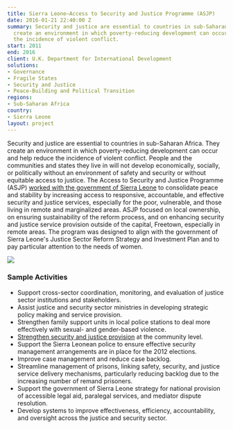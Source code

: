 ```yaml
---
title: Sierra Leone—Access to Security and Justice Programme (ASJP)
date: 2016-01-21 22:40:00 Z
summary: Security and justice are essential to countries in sub-Saharan Africa. They
  create an environment in which poverty-reducing development can occur and help reduce
  the incidence of violent conflict.
start: 2011
end: 2016
client: U.K. Department for International Development
solutions:
- Governance
- Fragile States
- Security and Justice
- Peace-Building and Political Transition
regions:
- Sub-Saharan Africa
country:
- Sierra Leone
layout: project
---
```


Security and justice are essential to countries in sub-Saharan Africa. They create an environment in which poverty-reducing development can occur and help reduce the incidence of violent conflict. People and the communities and states they live in will not develop economically, socially, or politically without an environment of safety and security or without equitable access to justice. The Access to Security and Justice Programme (ASJP) [worked with the government of Sierra Leone][1] to consolidate peace and stability by increasing access to responsive, accountable, and effective security and justice services, especially for the poor, vulnerable, and those living in remote and marginalized areas. ASJP focused on local ownership, on ensuring sustainability of the reform process, and on enhancing security and justice service provision outside of the capital, Freetown, especially in remote areas. The program was designed to align with the government of Sierra Leone's Justice Sector Reform Strategy and Investment Plan and to pay particular attention to the needs of women.

![][2]

### Sample Activities

* Support cross-sector coordination, monitoring, and evaluation of justice sector institutions and stakeholders.
* Assist justice and security sector ministries in developing strategic policy making and service provision.
* Strengthen family support units in local police stations to deal more effectively with sexual- and gender-based violence.
* [Strengthen security and justice provision][3] at the community level.
* Support the Sierra Leonean police to ensure effective security management arrangements are in place for the 2012 elections.
* Improve case management and reduce case backlog.
* Streamline management of prisons, linking safety, security, and justice service delivery mechanisms, particularly reducing backlog due to the increasing number of remand prisoners.
* Support the government of Sierra Leone strategy for national provision of accessible legal aid, paralegal services, and mediator dispute resolution.
* Develop systems to improve effectiveness, efficiency, accountability, and oversight across the justice and security sector.

[1]: http://dai-global-developments.com/articles/in-sierra-leone-enhancing-traditional-law-and-justice-services-for-rural-people?utm_source=daidotcom
[2]: https://assetify-dai.com/projects/SecurityJustice.jpg
[3]: http://www.advocaidsl.com/wp-content/uploads/2015/10/PayNoBribeForBail_PolicyReport.pdf
